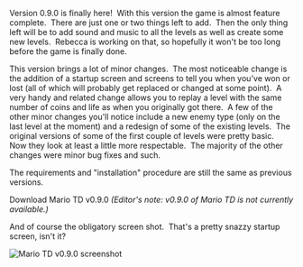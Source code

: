 Version 0.9.0 is finally here!  With this version the game is almost feature complete.  There are just one or two things left to add.  Then the only thing left will be to add sound and music to all the levels as well as create some new levels.  Rebecca is working on that, so hopefully it won't be too long before the game is finally done.

This version brings a lot of minor changes.  The most noticeable change is the addition of a startup screen and screens to tell you when you've won or lost (all of which will probably get replaced or changed at some point).  A very handy and related change allows you to replay a level with the same number of coins and life as when you originally got there.  A few of the other minor changes you'll notice include a new enemy type (only on the last level at the moment) and a redesign of some of the existing levels.  The original versions of some of the first couple of levels were pretty basic.  Now they look at least a little more respectable.  The majority of the other changes were minor bug fixes and such.

The requirements and "installation" procedure are still the same as previous versions.

Download Mario TD v0.9.0
_(Editor's note: v0.9.0 of Mario TD is not currently available.)_

And of course the obligatory screen shot.  That's a pretty snazzy startup screen, isn't it?

![Mario TD v0.9.0 screenshot](/images/mario-td-v090-1.png)